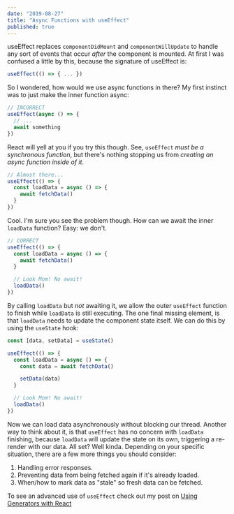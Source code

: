 ```yaml
---
date: "2019-08-27"
title: "Async Functions with useEffect"
published: true
---
```


useEffect replaces `componentDidMount` and `componentWillUpdate` to handle any sort of events that occur _after_ the component is mounted. At first I was confused a little by this, because the signature of useEffect is:

```javascript
useEffect(() => { ... })
```

So I wondered, how would we use async functions in there? My first instinct was to just make the inner function async:

```javascript
// INCORRECT
useEffect(async () => {
  // ...
  await something
})
```

React will yell at you if you try this though. See, `useEffect` _must be a synchronous function_, but there's nothing stopping us from _creating an async function inside of it_.

```javascript
// Almost there...
useEffect(() => {
  const loadData = async () => {
    await fetchData()
  }
})
```

Cool. I'm sure you see the problem though. How can we await the inner `loadData` function? Easy: we don't.

```javascript
// CORRECT
useEffect(() => {
  const loadData = async () => {
    await fetchData()
  }

  // Look Mom! No await!
  loadData()
})
```

By calling `loadData` but _not_ awaiting it, we allow the outer `useEffect` function to finish while `loadData` is still executing. The one final missing element, is that `loadData` needs to update the component state itself. We can do this by using the `useState` hook:

```javascript
const [data, setData] = useState()

useEffect(() => {
  const loadData = async () => {
    const data = await fetchData()

    setData(data)
  }

  // Look Mom! No await!
  loadData()
})
```

Now we can load data asynchronously without blocking our thread. Another way to think about it, is that `useEffect` has no concern with `loadData` finishing, because `loadData` will update the state on its own, triggering a re-render with our data. All set? Well kinda. Depending on your specific situation, there are a few more things you should consider:

1. Handling error responses.
2. Preventing data from being fetched again if it's already loaded.
3. When/how to mark data as "stale" so fresh data can be fetched.

To see an advanced use of `useEffect` check out my post on [Using Generators with React](/using-generators-with-react)
